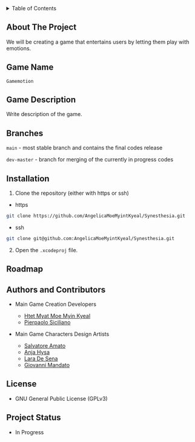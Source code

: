 <details>
  <summary>Table of Contents</summary>
  <ol>
    <li>
      <a href="#about-the-project">About The Project</a>
    </li>
    <li>
      <a href="#game-name">Game Name</a>
    </li>
    <li><a href="#game-description">Game Description</a></li>
    <li><a href="#branches">Branches</a></li>
    <li><a href="#installation">Installation</a></li>
    <li><a href="#roadmap">Roadmap</a></li>
    <li><a href="#authors-and-contributors">Authors and Contributors</a></li>
    <li><a href="#license">License</a></li>
    <li><a href="#project-status">Project Status</a></li>
  </ol>
</details>

## About The Project

 We will be creating a game that entertains users by letting them play with emotions.

## Game Name
`
Gamemotion
`

## Game Description

Write description of the game.

## Branches

`main` - most stable branch and contains the final codes release

`dev-master` - branch for merging of the currently in progress codes

## Installation

1. Clone the repository (either with https or ssh)

  - https

  ```sh
  git clone https://github.com/AngelicaMoeMyintKyeal/Synesthesia.git
  ```

  - ssh
  
  ```sh
  git clone git@github.com:AngelicaMoeMyintKyeal/Synesthesia.git
  ```

2. Open the `.xcodeproj` file.

## Roadmap


## Authors and Contributors

- Main Game Creation Developers
  - [Htet Myat Moe Myin Kyeal](https://github.com/AngelicaMoeMyintKyeal)
  - [Pierpaolo Siciliano](https://github.com/PierSic-dev)
  
- Main Game Characters Design Artists
  - [Salvatore Amato](https://github.com/Salvatore-Amato)
  - [Anja Hysa]()
  - [Lara De Sena]()
  - [Giovanni Mandato]()

## License

- GNU General Public License (GPLv3)

## Project Status

- In Progress
